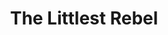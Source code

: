 ---
title: The Littlest Rebel
year: 1936
opening_date: 1936-02-04
closing_date: 
layout: productions
image:
image_caption:
image_credit:
playbill: 
category: 
details:
  Theatre: Theatre Jacksonville
cast:
  Lt. Col. Morrison: Allen Moreland
  Virgie: Barbara Mason
  Collins: Blaine Snyder
  Soldier:
    - Clyde Harris
    - George Weeks
    - Robert Bennett
    - Rodbard Horne
    - Sam Christian
  Corp. Dudley: Gordon Crowley
  Jeems Henry: Harold Mills
  Sgt. Dudley: Harry Lewis
  Sally Ann: Helen Steele
  Courier: John Salzer
  Uncle Billy: Maurice Perkins
  Harry O'Connell: Nathan Mallison
  Lt. Harris: Neal Tyler, Jr.
  The General: Robert Demorest, Jr.
  Capt. Herbert Cary: Stokes Perry
  Mrs. Cary: Susan McNeill
  Forbes: Tyler Carpenter
crew:
  Director: Censa Galetti
  Prop Assistant: Louise Bowden
  Props: Marion Hendry
  Staging:
    - Mary Courtney
    - Mrs. R.H.H. Blackwell
---